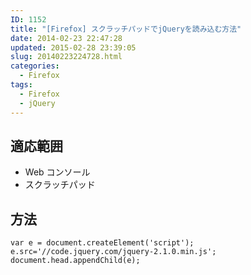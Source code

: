 ```yaml
---
ID: 1152
title: "[Firefox] スクラッチパッドでjQueryを読み込む方法"
date: 2014-02-23 22:47:28
updated: 2015-02-28 23:39:05
slug: 20140223224728.html
categories:
  - Firefox
tags:
  - Firefox
  - jQuery
---
```


<!--more-->

## 適応範囲

- Web コンソール
- スクラッチパッド

## 方法

```language-javascript
var e = document.createElement('script');
e.src='//code.jquery.com/jquery-2.1.0.min.js';
document.head.appendChild(e);
```
